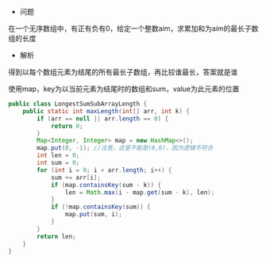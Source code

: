 - 问题

在一个无序数组中，有正有负有0，给定一个整数aim，求累加和为aim的最长子数组的长度

- 解析

得到以每个数组元素为结尾的所有最长子数组，再比较谁最长，答案就是谁

使用map，key为以当前元素为结尾时的数组和sum，value为此元素的位置

```java
public class LongestSumSubArrayLength {
    public static int maxLength(int[] arr, int k) {
    	if (arr == null || arr.length == 0) {
    	    return 0;
    	}
        Map<Integer, Integer> map = new HashMap<>();
        map.put(0, -1); //注意，这里不能是(0,0)，因为逻辑不符合
        int len = 0;
        int sum = 0;
        for (int i = 0; i < arr.length; i++) {
            sum += arr[i];
            if (map.containsKey(sum - k)) {
                len = Math.max(i - map.get(sum - k), len);
            }
            if (!map.containsKey(sum)) {
                map.put(sum, i);
            }
        }
        return len;
    }
}
```
